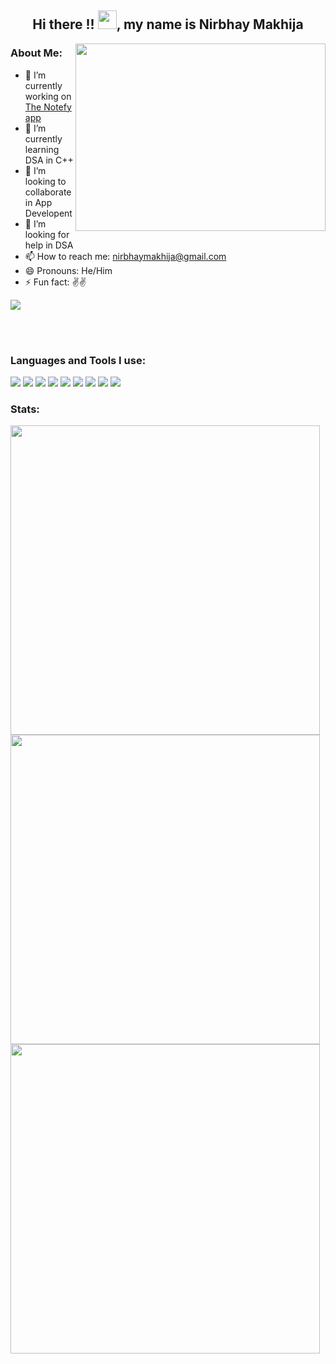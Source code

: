<h2 align = "center"> Hi there !! <img src="https://raw.githubusercontent.com/MartinHeinz/MartinHeinz/master/wave.gif" width="30px">, my name is Nirbhay Makhija </h2>




<img align="right" height="300" width="400" src="https://i.pinimg.com/originals/66/83/3e/66833e07d6fb9eb5d724e47d0c814285.gif"/>

 <h3> About Me: </h3>
 
- 🔭 I’m currently working on <a href="https://github.com/Nirbhay-nrb/notefy">The Notefy app</a>
- 🌱 I’m currently learning DSA in C++
- 👯 I’m looking to collaborate in App Developent
- 🤔 I’m looking for help in DSA
- 📫 How to reach me: nirbhaymakhija@gmail.com
- 😄 Pronouns: He/Him
- ⚡ Fun fact: ✌✌


 ![](https://komarev.com/ghpvc/?username=Nirbhay-nrb&color=ff69b4)

<br>
<br>

### Languages and Tools I use:

<img src="https://img.icons8.com/color/48/000000/c-programming.png"/> <img src="https://img.icons8.com/color/48/000000/c-plus-plus-logo.png"/> <img src="https://img.icons8.com/color/48/000000/python--v1.png"/>
<img src="https://img.icons8.com/color/48/000000/flutter.png"/> <img src="https://img.icons8.com/color/48/000000/dart.png"/> <img src="https://img.icons8.com/color/48/000000/firebase.png"/> <img src="https://img.icons8.com/color/48/000000/git.png"/> <img src="https://img.icons8.com/fluency/48/000000/github.png"/> <img src="https://img.icons8.com/color/48/000000/visual-studio-code-2019.png"/> 

### Stats: 
<img width="495px" src="https://github-readme-stats.vercel.app/api?username=Nirbhay-nrb&show_icons=true&theme=nightowl&hide_border=false&include_all_commits=true&hide_title=false" /> 
<img width="495px" src="https://github-readme-stats.vercel.app/api/top-langs/?username=Nirbhay-nrb&layout=compact&theme=nightowl&hide_border=false&hide_title=true" />
<img width ="495px" src="https://github-readme-streak-stats.herokuapp.com/?user=Nirbhay-nrb&theme=nightowl"/>



